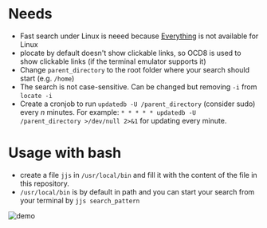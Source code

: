 # Needs
- Fast search under Linux is neeed because [Everything](https://www.voidtools.com/) is not available for Linux
- plocate by default doesn't show clickable links, so OCD8 is used to show clickable links (if the terminal emulator supports it)
- Change `parent_directory` to the root folder where your search should start (e.g. `/home`)
- The search is not case-sensitive. Can be changed but removing `-i` from `locate -i`
- Create a cronjob to run `updatedb -U /parent_directory` (consider sudo) every $n$ minutes. For example: `* * * * * updatedb -U /parent_directory >/dev/null 2>&1` for updating every minute.

# Usage with bash
- create a file `jjs` in `/usr/local/bin` and fill it with the content of the file in this repository.
- `/usr/local/bin` is by default in path and you can start your search from your terminal by `jjs search_pattern`

![demo](https://github.com/user-attachments/assets/737b9bc3-7fe8-4746-baeb-7fda73bf05c5)
